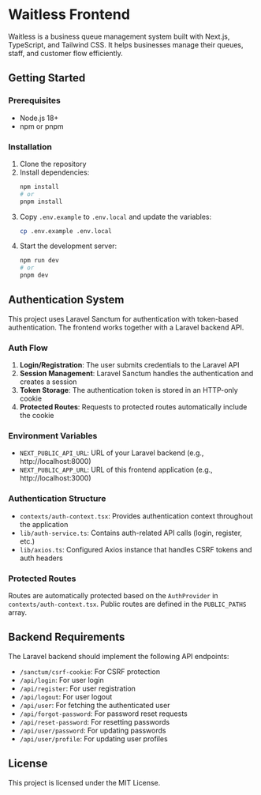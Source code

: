 # Waitless Frontend

Waitless is a business queue management system built with Next.js, TypeScript, and Tailwind CSS. It helps businesses manage their queues, staff, and customer flow efficiently.

## Getting Started

### Prerequisites

- Node.js 18+
- npm or pnpm

### Installation

1. Clone the repository
2. Install dependencies:
   ```bash
   npm install
   # or
   pnpm install
   ```
3. Copy `.env.example` to `.env.local` and update the variables:
   ```bash
   cp .env.example .env.local
   ```
4. Start the development server:
   ```bash
   npm run dev
   # or
   pnpm dev
   ```

## Authentication System

This project uses Laravel Sanctum for authentication with token-based authentication. The frontend works together with a Laravel backend API.

### Auth Flow

1. **Login/Registration**: The user submits credentials to the Laravel API
2. **Session Management**: Laravel Sanctum handles the authentication and creates a session
3. **Token Storage**: The authentication token is stored in an HTTP-only cookie
4. **Protected Routes**: Requests to protected routes automatically include the cookie

### Environment Variables

- `NEXT_PUBLIC_API_URL`: URL of your Laravel backend (e.g., http://localhost:8000)
- `NEXT_PUBLIC_APP_URL`: URL of this frontend application (e.g., http://localhost:3000)

### Authentication Structure

- `contexts/auth-context.tsx`: Provides authentication context throughout the application
- `lib/auth-service.ts`: Contains auth-related API calls (login, register, etc.)
- `lib/axios.ts`: Configured Axios instance that handles CSRF tokens and auth headers

### Protected Routes

Routes are automatically protected based on the `AuthProvider` in `contexts/auth-context.tsx`. Public routes are defined in the `PUBLIC_PATHS` array.

## Backend Requirements

The Laravel backend should implement the following API endpoints:

- `/sanctum/csrf-cookie`: For CSRF protection
- `/api/login`: For user login
- `/api/register`: For user registration
- `/api/logout`: For user logout
- `/api/user`: For fetching the authenticated user
- `/api/forgot-password`: For password reset requests
- `/api/reset-password`: For resetting passwords
- `/api/user/password`: For updating passwords
- `/api/user/profile`: For updating user profiles

## License

This project is licensed under the MIT License. 